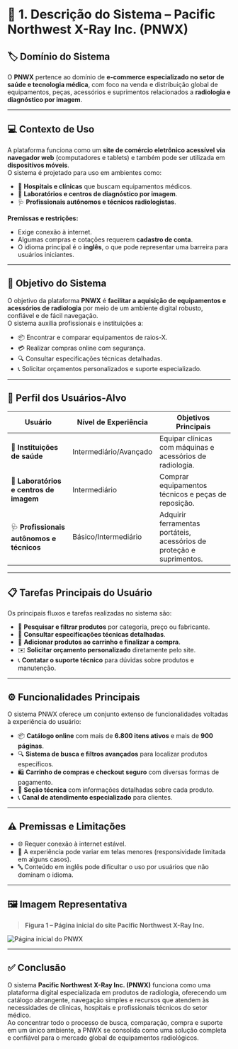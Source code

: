 # 🩻 1. Descrição do Sistema – Pacific Northwest X-Ray Inc. (PNWX)

## 🏷️ Domínio do Sistema
O **PNWX** pertence ao domínio de **e-commerce especializado no setor de saúde e tecnologia médica**, com foco na venda e distribuição global de equipamentos, peças, acessórios e suprimentos relacionados a **radiologia e diagnóstico por imagem**.

---

## 💻 Contexto de Uso
A plataforma funciona como um **site de comércio eletrônico acessível via navegador web** (computadores e tablets) e também pode ser utilizada em **dispositivos móveis**.  
O sistema é projetado para uso em ambientes como:
- 🏥 **Hospitais e clínicas** que buscam equipamentos médicos.  
- 🧪 **Laboratórios e centros de diagnóstico por imagem**.  
- 🩺 **Profissionais autônomos e técnicos radiologistas**.  

**Premissas e restrições:**
- Exige conexão à internet.  
- Algumas compras e cotações requerem **cadastro de conta**.  
- O idioma principal é o **inglês**, o que pode representar uma barreira para usuários iniciantes.

---

## 🎯 Objetivo do Sistema
O objetivo da plataforma **PNWX** é **facilitar a aquisição de equipamentos e acessórios de radiologia** por meio de um ambiente digital robusto, confiável e de fácil navegação.  
O sistema auxilia profissionais e instituições a:
- 📦 Encontrar e comparar equipamentos de raios-X.  
- 💳 Realizar compras online com segurança.  
- 🔍 Consultar especificações técnicas detalhadas.  
- 📞 Solicitar orçamentos personalizados e suporte especializado.  

---

## 👤 Perfil dos Usuários-Alvo

| Usuário                    | Nível de Experiência   | Objetivos Principais                                                |
|---------------------------|------------------------|--------------------------------------------------------------------|
| 🏥 **Instituições de saúde**  | Intermediário/Avançado | Equipar clínicas com máquinas e acessórios de radiologia.          |
| 🧪 **Laboratórios e centros de imagem** | Intermediário         | Comprar equipamentos técnicos e peças de reposição.                |
| 🩺 **Profissionais autônomos e técnicos** | Básico/Intermediário  | Adquirir ferramentas portáteis, acessórios de proteção e suprimentos. |

---

## 📋 Tarefas Principais do Usuário
Os principais fluxos e tarefas realizadas no sistema são:

- 🔎 **Pesquisar e filtrar produtos** por categoria, preço ou fabricante.  
- 📄 **Consultar especificações técnicas detalhadas**.  
- 🛒 **Adicionar produtos ao carrinho e finalizar a compra**.  
- ✉️ **Solicitar orçamento personalizado** diretamente pelo site.  
- 📞 **Contatar o suporte técnico** para dúvidas sobre produtos e manutenção.  

---

## ⚙️ Funcionalidades Principais
O sistema PNWX oferece um conjunto extenso de funcionalidades voltadas à experiência do usuário:

- 📦 **Catálogo online** com mais de **6.800 itens ativos** e mais de **900 páginas**.  
- 🔍 **Sistema de busca e filtros avançados** para localizar produtos específicos.  
- 🛍️ **Carrinho de compras e checkout seguro** com diversas formas de pagamento.  
- 🧰 **Seção técnica** com informações detalhadas sobre cada produto.  
- 📞 **Canal de atendimento especializado** para clientes.  

---

## ⚠️ Premissas e Limitações
- 🌐 Requer conexão à internet estável.  
- 📱 A experiência pode variar em telas menores (responsividade limitada em alguns casos).  
- 🔤 Conteúdo em inglês pode dificultar o uso por usuários que não dominam o idioma.  

---

## 🖼️ Imagem Representativa

> **Figura 1 – Página inicial do site Pacific Northwest X-Ray Inc.**

![Página inicial do PNWX](https://www.pnwx.com/images/logo.png)

---

## ✅ Conclusão
O sistema **Pacific Northwest X-Ray Inc. (PNWX)** funciona como uma plataforma digital especializada em produtos de radiologia, oferecendo um catálogo abrangente, navegação simples e recursos que atendem às necessidades de clínicas, hospitais e profissionais técnicos do setor médico.  
Ao concentrar todo o processo de busca, comparação, compra e suporte em um único ambiente, a PNWX se consolida como uma solução completa e confiável para o mercado global de equipamentos radiológicos.
